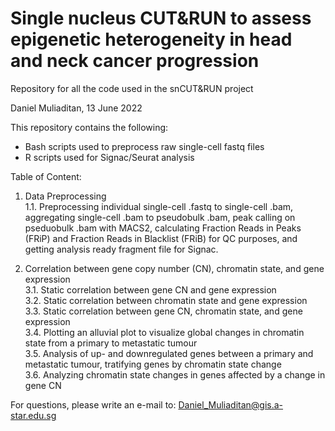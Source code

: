 # Single nucleus CUT&RUN to assess epigenetic heterogeneity in head and neck cancer progression
Repository for all the code used in the snCUT&amp;RUN project

Daniel Muliaditan, 13 June 2022

This repository contains the following:
- Bash scripts used to preprocess raw single-cell fastq files
- R scripts used for Signac/Seurat analysis

Table of Content:
1. Data Preprocessing<br/>
	1.1. Preprocessing individual single-cell .fastq to single-cell .bam, aggregating single-cell .bam to pseudobulk .bam, 
	peak calling on pseduobulk .bam with MACS2, calculating Fraction Reads in Peaks (FRiP) and Fraction Reads in Blacklist (FRiB) for QC purposes,
	and getting analysis ready fragment file for Signac.	

3. Correlation between gene copy number (CN), chromatin state, and gene expression<br/>
  	3.1. Static correlation between gene CN and gene expression<br/>
  	3.2. Static correlation between chromatin state and gene expression<br/>
  	3.3. Static correlation between gene CN, chromatin state, and gene expression<br/>
 	3.4. Plotting an alluvial plot to visualize global changes in chromatin state from a primary to metastatic tumour<br/>
 	3.5. Analysis of up- and downregulated genes between a primary and metastatic tumour, tratifying genes by chromatin state change<br/>
  	3.6. Analyzing chromatin state changes in genes affected by a change in gene CN

For questions, please write an e-mail to: Daniel_Muliaditan@gis.a-star.edu.sg

